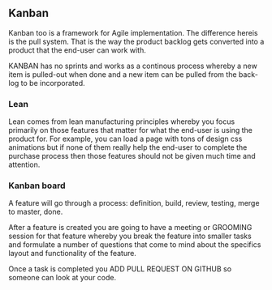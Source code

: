 ## Kanban
Kanban too is a framework for Agile implementation. The difference hereis is the pull system. That is the way the product backlog gets converted into a product that the end-user can work with. 

KANBAN has no sprints and works as a continous process whereby a new item is pulled-out when done and a new item can be pulled from the back-log to be incorporated.

### Lean 
Lean comes from lean manufacturing principles whereby you focus primarily on those features that matter for what the end-user is using the product for. For example, you can load a page with tons of design css animations but if none of them really help the end-user to complete the purchase process then those features should not be given much time and attention.  


### Kanban board
A feature will go through a process: definition, build, review, testing, merge to master, done.

After a feature is created you are going to have a meeting or GROOMING session for that feature whereby you break the feature into smaller tasks and formulate a number of questions that come to mind about the specifics layout and functionality of the feature.

Once a task is completed you ADD PULL REQUEST ON GITHUB so someone can look at your code.